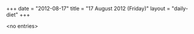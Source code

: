 +++
date = "2012-08-17"
title = "17 August 2012 (Friday)"
layout = "daily-diet"
+++


\<no entries\>

